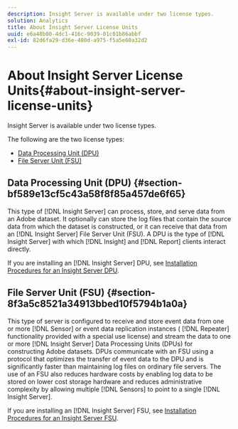 ```yaml
---
description: Insight Server is available under two license types.
solution: Analytics
title: About Insight Server License Units
uuid: e6a48b00-4dc1-416c-9039-01c01b86abbf
exl-id: 82d6fa29-d36e-480d-a975-f5a5e60a32d2
---
```

# About Insight Server License Units{#about-insight-server-license-units}

Insight Server is available under two license types.

The following are the two license types:

* [Data Processing Unit (DPU)](../../../home/c-inst-svr/c-install-ins-svr/c-abt-inst-svr-lic-units.md#section-bf589e13cf5c43a58f8f85a457de6f65) 
* [File Server Unit (FSU)](../../../home/c-inst-svr/c-install-ins-svr/c-abt-inst-svr-lic-units.md#section-8f3a5c8521a34913bbed10f5794b1a0a)

## Data Processing Unit (DPU) {#section-bf589e13cf5c43a58f8f85a457de6f65}

This type of [!DNL Insight Server] can process, store, and serve data from an Adobe dataset. It optionally can store the log files that contain the source data from which the dataset is constructed, or it can receive that data from an [!DNL Insight Server] File Server Unit (FSU). A DPU is the type of [!DNL Insight Server] with which [!DNL Insight] and [!DNL Report] clients interact directly.

If you are installing an [!DNL Insight Server] DPU, see [Installation Procedures for an Insight Server DPU](../../../home/c-inst-svr/c-install-ins-svr/t-install-proc-inst-svr-dpu/t-install-proc-inst-svr-dpu.md#task-ce1ac85294604467ab750b24176d25bc).

## File Server Unit (FSU) {#section-8f3a5c8521a34913bbed10f5794b1a0a}

This type of server is configured to receive and store event data from one or more [!DNL Sensor] or event data replication instances ( [!DNL Repeater] functionality provided with a special use license) and stream the data to one or more [!DNL Insight Server] Data Processing Units (DPUs) for constructing Adobe datasets. DPUs communicate with an FSU using a protocol that optimizes the transfer of event data to the DPU and is significantly faster than maintaining log files on ordinary file servers. The use of an FSU also reduces hardware costs by enabling log data to be stored on lower cost storage hardware and reduces administrative complexity by allowing multiple [!DNL Sensors] to point to a single [!DNL Insight Server].

If you are installing an [!DNL Insight Server] FSU, see [Installation Procedures for an Insight Server FSU](../../../home/c-inst-svr/c-install-ins-svr/t-inst-proc-fsu.md#task-e4a4a791b6694119ba45b36f3e573016).
